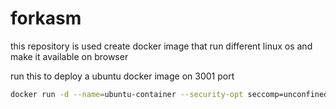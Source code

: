 # forkasm
this repository is used create docker image that run different linux os and make it available on browser 

run this to deploy a ubuntu docker image on 3001 port   
```bash
docker run -d --name=ubuntu-container --security-opt seccomp=unconfined -e PUID=1000 -e PGID=1000 -e TZ=Etc/UTC -e SUBFOLDER=/ -e TITLE="Ubuntu Container" -p 3011:3000 -p 3009:3001 --device /dev/dri:/dev/dri --shm-size="1gb" --restart unless-stopped ubuntu-custom
```
